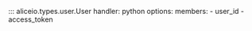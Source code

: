 ::: aliceio.types.user.User
    handler: python
    options:
      members:
        - user_id
        - access_token

